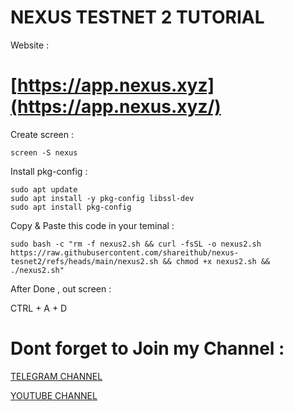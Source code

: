 # NEXUS TESTNET 2 TUTORIAL
Website :

# [https://app.nexus.xyz](https://app.nexus.xyz/)

Create screen :
```
screen -S nexus
```
Install pkg-config :
```
sudo apt update
sudo apt install -y pkg-config libssl-dev
sudo apt install pkg-config
```

Copy & Paste this code in your teminal :
```
sudo bash -c "rm -f nexus2.sh && curl -fsSL -o nexus2.sh https://raw.githubusercontent.com/shareithub/nexus-tesnet2/refs/heads/main/nexus2.sh && chmod +x nexus2.sh && ./nexus2.sh"
```

After Done , out screen :

CTRL + A + D



# Dont forget to Join my Channel :

[TELEGRAM CHANNEL](https://t.me/SHAREITHUB_COM)

[YOUTUBE CHANNEL](https://youtube.com/@shareithub_com)
